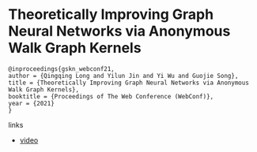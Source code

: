 # Theoretically Improving Graph Neural Networks via Anonymous Walk Graph Kernels

```
@inproceedings{gskn_webconf21,
author = {Qingqing Long and Yilun Jin and Yi Wu and Guojie Song},
title = {Theoretically Improving Graph Neural Networks via Anonymous Walk Graph Kernels},
booktitle = {Proceedings of The Web Conference (WebConf)},
year = {2021}
}
```

links
- [video](https://www.youtube.com/watch?v=2jInnSxOP2A)